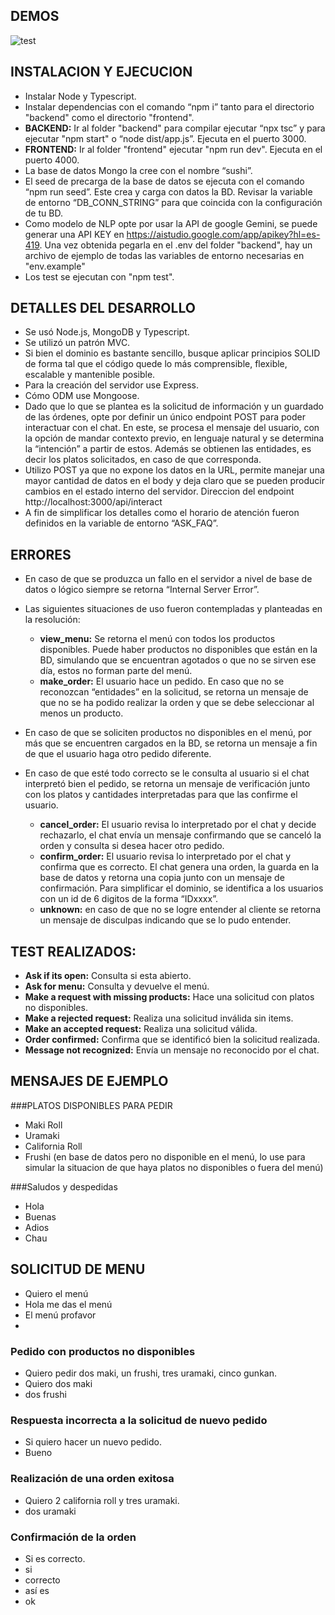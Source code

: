 ## DEMOS

![test](https://github.com/user-attachments/assets/6c02987c-4ab6-4194-9ae4-c8b67e7a726f)


## INSTALACION Y EJECUCION


- Instalar Node y Typescript.
- Instalar dependencias con el comando “npm i” tanto para el directorio "backend" como el directorio "frontend".
- **BACKEND:** Ir al folder "backend" para compilar ejecutar “npx tsc” y para ejecutar "npm start" o “node dist/app.js”. Ejecuta en el puerto 3000.
- **FRONTEND:** Ir al folder "frontend" ejecutar "npm run dev". Ejecuta en el puerto 4000.
- La base de datos Mongo la cree con el nombre “sushi”.
- El seed de precarga de la base de datos se ejecuta con el comando “npm run seed”. Este crea y carga con datos la BD. Revisar la variable de entorno “DB_CONN_STRING” para que coincida con la configuración de tu BD.
- Como modelo de NLP opte por usar la API  de google Gemini, se puede generar una API KEY en https://aistudio.google.com/app/apikey?hl=es-419. Una vez obtenida pegarla en el .env del folder "backend", hay un archivo de ejemplo de todas las variables de entorno necesarias en "env.example"
- Los test se ejecutan con "npm test".



## DETALLES DEL DESARROLLO
- Se usó Node.js, MongoDB y Typescript.
- Se utilizó un patrón MVC.
- Si bien el dominio es bastante sencillo, busque aplicar principios SOLID de forma tal que el código quede lo más comprensible, flexible, escalable y mantenible posible.
- Para la creación del servidor use Express.
- Cómo ODM use Mongoose.
- Dado que lo que se plantea es la solicitud de información y un guardado de las órdenes, opte por definir un único endpoint POST para poder interactuar con el chat. En este, se procesa el mensaje del usuario, con la opción de mandar contexto previo, en lenguaje natural y se determina la “intención” a partir de estos. Además se obtienen las entidades, es decir los platos solicitados, en caso de que corresponda.
- Utilizo POST ya que no expone los datos en la URL, permite manejar una mayor cantidad de datos en el body y deja claro que se pueden producir cambios en el estado interno del servidor. Direccion del endpoint http://localhost:3000/api/interact
- A fin de simplificar los detalles como el horario de atención fueron definidos en la variable de entorno “ASK_FAQ”.
  
## ERRORES
- En caso de que se produzca un fallo en el servidor a nivel de base de datos o lógico siempre se retorna “Internal Server Error”.
- Las siguientes situaciones de uso fueron contempladas y planteadas en la resolución:
  - **view_menu:** Se retorna el menú con todos los productos disponibles. Puede haber productos no disponibles que están en la BD, simulando que se encuentran agotados o que no se sirven ese día, estos no forman parte del menú.
  - **make_order:** El usuario hace un pedido. En caso que no se reconozcan “entidades” en la solicitud, se retorna un mensaje de que no se ha podido realizar la orden y que se debe seleccionar al menos un producto.
  
- En caso de que se soliciten productos no disponibles en el menú, por más que se encuentren cargados en la BD, se retorna un mensaje a fin de que el usuario haga otro pedido diferente.
  
- En caso de que esté todo correcto se le consulta al usuario si el chat interpretó bien el pedido, se retorna un mensaje de verificación junto con los platos y cantidades interpretadas para que las confirme el usuario.
  - **cancel_order:** El usuario revisa lo interpretado por el chat y decide rechazarlo, el chat envía un mensaje confirmando que se canceló la orden y consulta si desea hacer otro pedido.
  - **confirm_order:** El usuario revisa lo interpretado por el chat y confirma que es correcto. El chat genera una orden, la guarda en la base de datos y retorna una copia junto con un mensaje de confirmación. Para simplificar el dominio, se identifica a los usuarios con un id de 6 digitos de la forma “IDxxxx”.
  - **unknown:** en caso de que no se logre entender al cliente se retorna un mensaje de disculpas indicando que se lo pudo entender.
 
## TEST REALIZADOS:

- **Ask if its open:** Consulta si esta abierto.
- **Ask for menu:** Consulta y devuelve el menú.
- **Make a request with missing products:** Hace una solicitud con platos no disponibles.
- **Make a rejected request:** Realiza una solicitud inválida sin items.
- **Make an accepted request:** Realiza una solicitud válida.
- **Order confirmed:** Confirma que se identificó bien la solicitud realizada.
- **Message not recognized:** Envía un mensaje no reconocido por el chat.

## MENSAJES DE EJEMPLO
###PLATOS DISPONIBLES PARA PEDIR
- Maki Roll
- Uramaki
- California Roll
- Frushi (en base de datos pero no disponible en el menú, lo use para simular la situacion de que haya platos no disponibles o fuera del menú)
  
###Saludos y despedidas
- Hola
- Buenas
- Adios
- Chau

## SOLICITUD DE MENU
- Quiero el menú
- Hola me das el menú
- El menú profavor
- 
### Pedido con productos no disponibles
- Quiero pedir dos maki, un frushi, tres uramaki, cinco gunkan.
- Quiero dos maki
- dos frushi
### Respuesta incorrecta a la solicitud de nuevo pedido
- Si quiero hacer un nuevo pedido.
- Bueno
### Realización de una orden exitosa
- Quiero 2 california roll y tres uramaki.
- dos uramaki
### Confirmación de la orden
- Si es correcto.
- si
- correcto
- así es
- ok
